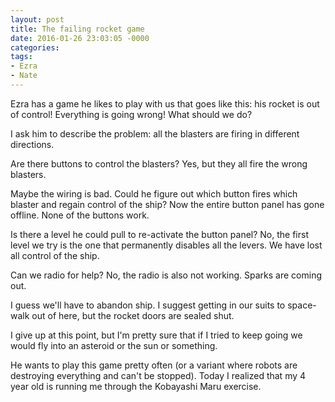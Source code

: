```yaml
---
layout: post
title: The failing rocket game
date: 2016-01-26 23:03:05 -0000
categories:
tags:
- Ezra
- Nate
---
```

Ezra has a game he likes to play with us that goes like this: his rocket is out of control! Everything is going wrong! What should we do?

I ask him to describe the problem: all the blasters are firing in different directions.

Are there buttons to control the blasters? Yes, but they all fire the wrong blasters.

Maybe the wiring is bad. Could he figure out which button fires which blaster and regain control of the ship? Now the entire button panel has gone offline. None of the buttons work.

Is there a level he could pull to re-activate the button panel? No, the first level we try is the one that permanently disables all the levers. We have lost all control of the ship.

Can we radio for help? No, the radio is also not working. Sparks are coming out.

I guess we'll have to abandon ship. I suggest getting in our suits to space-walk out of here, but the rocket doors are sealed shut.

I give up at this point, but I'm pretty sure that if I tried to keep going we would fly into an asteroid or the sun or something.

He wants to play this game pretty often (or a variant where robots are destroying everything and can't be stopped). Today I realized that my 4 year old is running me through the Kobayashi Maru exercise.
